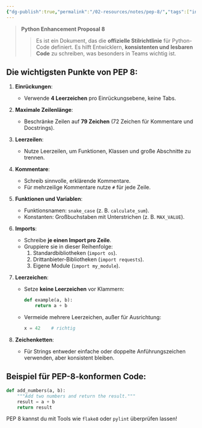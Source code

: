 ```yaml
---
{"dg-publish":true,"permalink":"/02-resources/notes/pep-8/","tags":["informatik/code/python"],"noteIcon":"","updated":"2025-09-10T16:33:08.000+02:00"}
---
```


>**Python Enhancement Proposal 8**
>>Es ist ein Dokument, das die **offizielle Stilrichtlinie** für Python-Code definiert. 
>>Es hilft Entwicklern, **konsistenten und lesbaren Code** zu schreiben, was besonders in Teams wichtig ist.
## Die wichtigsten Punkte von PEP 8:

1. **Einrückungen**:
    
    - Verwende **4 Leerzeichen** pro Einrückungsebene, keine Tabs.
2. **Maximale Zeilenlänge**:
    
    - Beschränke Zeilen auf **79 Zeichen** (72 Zeichen für Kommentare und Docstrings).
3. **Leerzeilen**:
    
    - Nutze Leerzeilen, um Funktionen, Klassen und große Abschnitte zu trennen.
4. **Kommentare**:
    
    - Schreib sinnvolle, erklärende Kommentare.
    - Für mehrzeilige Kommentare nutze `#` für jede Zeile.
5. **Funktionen und Variablen**:
    
    - Funktionsnamen: `snake_case` (z. B. `calculate_sum`).
    - Konstanten: Großbuchstaben mit Unterstrichen (z. B. `MAX_VALUE`).
6. **Imports**:
    
    - Schreibe **je einen Import pro Zeile**.
    - Gruppiere sie in dieser Reihenfolge:
        1. Standardbibliotheken (`import os`).
        2. Drittanbieter-Bibliotheken (`import requests`).
        3. Eigene Module (`import my_module`).
7. **Leerzeichen**:
    
    - Setze **keine Leerzeichen** vor Klammern:
        
        ```python
        def example(a, b):
            return a + b
        ```
        
    - Vermeide mehrere Leerzeichen, außer für Ausrichtung:
        
        ```python
        x = 42    # richtig
        ```
        
8. **Zeichenketten**:
    
    - Für Strings entweder einfache oder doppelte Anführungszeichen verwenden, aber konsistent bleiben.

## Beispiel für PEP-8-konformen Code:

```python
def add_numbers(a, b):
    """Add two numbers and return the result."""
    result = a + b
    return result
```

PEP 8 kannst du mit Tools wie `flake8` oder `pylint` überprüfen lassen!